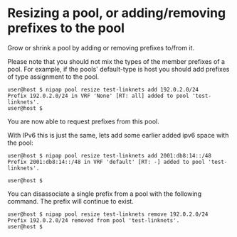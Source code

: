 # Resizing a pool, or adding/removing prefixes to the pool
Grow or shrink a pool by adding or removing prefixes to/from it.

Please note that you should not mix the types of the member prefixes of a pool.
For example, if the pools' default-type is host you should add prefixes of type
assignment to the pool.

```
user@host $ nipap pool resize test-linknets add 192.0.2.0/24
Prefix 192.0.2.0/24 in VRF 'None' [RT: all] added to pool 'test-linknets'.
user@host $
```

You are now able to request prefixes from this pool.

With IPv6 this is just the same, lets add some earlier added ipv6 space with
the pool:
```
user@host $ nipap pool resize test-linknets add 2001:db8:14::/48
Prefix 2001:db8:14::/48 in VRF 'default' [RT: -] added to pool 'test-linknets'.

user@host $
```


You can disassociate a single prefix from a pool with the following command. The prefix will continue to exist.
```
user@host $ nipap pool resize test-linknets remove 192.0.2.0/24
Prefix 192.0.2.0/24 removed from pool 'test-linknets'.
user@host $
```

